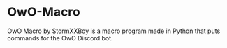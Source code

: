 # OwO-Macro
OwO Macro by StormXXBoy is a macro program made in Python that puts commands for the OwO Discord bot.
